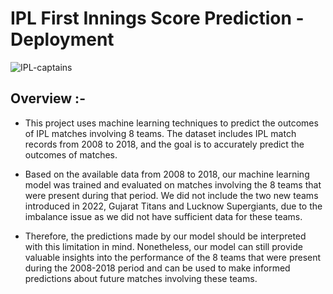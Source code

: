 # IPL First Innings Score Prediction - Deployment

![IPL-captains](https://user-images.githubusercontent.com/121340232/230281129-7835f5fc-f409-42c6-b8f4-fc01b1431dc7.png)


## **Overview :-**

- This project uses machine learning techniques to predict the outcomes of IPL matches involving 8 teams. The dataset includes IPL match records from 2008 to 2018, and the goal is to accurately predict the outcomes of matches.

- Based on the available data from 2008 to 2018, our machine learning model was trained and evaluated on matches involving the 8 teams that were present during that period. We did not include the two new teams introduced in 2022, Gujarat Titans and Lucknow Supergiants, due to the imbalance issue as we did not have sufficient data for these teams.

- Therefore, the predictions made by our model should be interpreted with this limitation in mind. Nonetheless, our model can still provide valuable insights into the performance of the 8 teams that were present during the 2008-2018 period and can be used to make informed predictions about future matches involving these teams.

<BR/>

